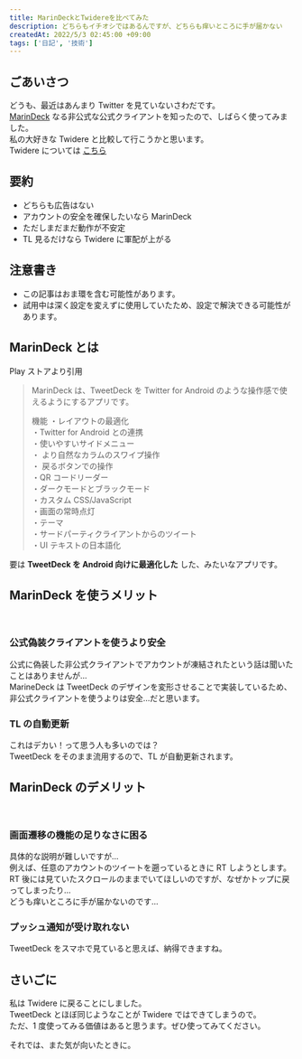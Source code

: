 ```yaml
---
title: MarinDeckとTwidereを比べてみた
description: どちらもイチオシではあるんですが、どちらも痒いところに手が届かない
createdAt: 2022/5/3 02:45:00 +09:00
tags: ['日記', '技術']
---
```


## ごあいさつ

どうも、最近はあんまり Twitter を見ていないさわだです。  
[MarinDeck](https://play.google.com/store/apps/details?id=online.hisubway.marindeck&hl=ja&gl=US) なる非公式な公式クライアントを知ったので、しばらく使ってみました。  
私の大好きな Twidere と比較して行こうかと思います。  
Twidere については [こちら](articles/twidere)

## 要約

-   どちらも広告はない
-   アカウントの安全を確保したいなら MarinDeck
-   ただしまだまだ動作が不安定
-   TL 見るだけなら Twidere に軍配が上がる

## 注意書き

-   この記事はおま環を含む可能性があります。
-   試用中は深く設定を変えずに使用していたため、設定で解決できる可能性があります。

## MarinDeck とは

Play ストアより引用

> MarinDeck は、TweetDeck を Twitter for Android のような操作感で使えるようにするアプリです。
>
> 機能
> ・レイアウトの最適化  
> ・Twitter for Android との連携  
> ・使いやすいサイドメニュー  
> ・ より自然なカラムのスワイプ操作  
> ・ 戻るボタンでの操作  
> ・QR コードリーダー  
> ・ダークモードとブラックモード  
> ・カスタム CSS/JavaScript  
> ・画面の常時点灯  
> ・テーマ  
> ・サードパーティクライアントからのツイート  
> ・UI テキストの日本語化

要は **TweetDeck を Android 向けに最適化した** した、みたいなアプリです。

## MarinDeck を使うメリット

<br>

### 公式偽装クライアントを使うより安全

公式に偽装した非公式クライアントでアカウントが凍結されたという話は聞いたことはありませんが…  
MarineDeck は TweetDeck のデザインを変形させることで実装しているため、非公式クライアントを使うよりは安全…だと思います。

### TL の自動更新

これはデカい！って思う人も多いのでは？  
TweetDeck をそのまま流用するので、TL が自動更新されます。

## MarinDeck のデメリット

<br>

### 画面遷移の機能の足りなさに困る

具体的な説明が難しいですが…  
例えば、任意のアカウントのツイートを遡っているときに RT しようとします。  
RT 後には見ていたスクロールのままでいてほしいのですが、なぜかトップに戻ってしまったり…  
どうも痒いところに手が届かないのです…

### プッシュ通知が受け取れない

TweetDeck をスマホで見ていると思えば、納得できますね。

## さいごに

私は Twidere に戻ることにしました。  
TweetDeck とほぼ同じようなことが Twidere ではできてしまうので。  
ただ、1 度使ってみる価値はあると思うます。ぜひ使ってみてください。

それでは、また気が向いたときに。
